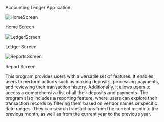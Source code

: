 Accounting Ledger Application


![HomeScreen](https://github.com/Magtobi/AccountingLedger/assets/146876261/32fc2d95-9490-416c-b00e-36970cb5b2bc)

Home Screen

![LedgerScreen](https://github.com/Magtobi/AccountingLedger/assets/146876261/e5343521-ff32-4d7e-9092-5abc117417ce)

Ledger Screen

![ReportsScreen](https://github.com/Magtobi/AccountingLedger/assets/146876261/560bc4e2-be7a-425e-a72a-2a907b92b5c2)

Report Screen



This program provides users with a versatile set of features. It enables users to perform actions such as making deposits, processing payments, and reviewing their transaction history. Additionally, it allows users to access a comprehensive list of all their deposits and payments. The program also includes a reporting feature, where users can explore their transaction records by filtering them based on vendor names or specific date ranges. They can search transactions from the current month to the previous month, as well as from the current year to the previous year.
